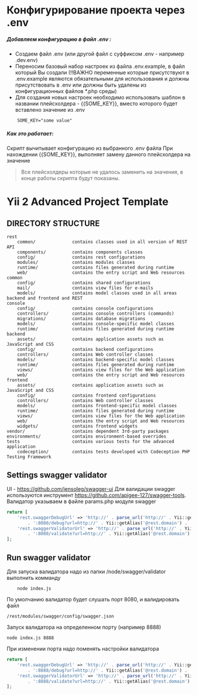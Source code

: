 Конфигурирование проекта через .env
================= 
##### Добавляем конфигурацию в файл .env :
* Создаем файл .env (или другой файл с суффиксом .env - например .dev.env)
* Переносим базовый набор настроек из файла .env.example, в файл который Вы создали (!!ВАЖНО переменные которые присутствуют в .env.example являются обязательными для использования и должны присутствовать в .env или должны быть удалены из конфигурационных файлов *.php среды)
* Для создания новых настроек необходимо использовать шаблон в названии плейсхолдера - {{SOME_KEY}}, вместо которого будет вставлено значение из .env
```
    SOME_KEY="some value"
```
##### Как это работает:
 Скрипт вычитывает конфигурацию из выбранного .env файла
 При нахождении {{SOME_KEY}}, выполняет замену данного плейсхолдера на значение
 
>Все плейсхолдеры которые не удалось заменить на значения, в конце работы скрипта будут показаны.


Yii 2 Advanced Project Template
===============================

DIRECTORY STRUCTURE
-------------------

```
rest
    common/              contains classes used in all version of REST API
    components/          contains components classes
    config/              contains rest configurations
    modules/             contains modules classes
    runtime/             contains files generated during runtime
    web/                 contains the entry script and Web resources
common
    config/              contains shared configurations
    mail/                contains view files for e-mails
    models/              contains model classes used in all areas backend and frontend and REST
console
    config/              contains console configurations
    controllers/         contains console controllers (commands)
    migrations/          contains database migrations
    models/              contains console-specific model classes
    runtime/             contains files generated during runtime
backend
    assets/              contains application assets such as JavaScript and CSS
    config/              contains backend configurations
    controllers/         contains Web controller classes
    models/              contains backend-specific model classes
    runtime/             contains files generated during runtime
    views/               contains view files for the Web application
    web/                 contains the entry script and Web resources
frontend
    assets/              contains application assets such as JavaScript and CSS
    config/              contains frontend configurations
    controllers/         contains Web controller classes
    models/              contains frontend-specific model classes
    runtime/             contains files generated during runtime
    views/               contains view files for the Web application
    web/                 contains the entry script and Web resources
    widgets/             contains frontend widgets
vendor/                  contains dependent 3rd-party packages
environments/            contains environment-based overrides
tests                    contains various tests for the advanced application
    codeception/         contains tests developed with Codeception PHP Testing Framework
```

Settings swagger validator
------------
UI - https://github.com/jensoleg/swagger-ui
Для валидации swagger используются инструмент https://github.com/apigee-127/swagger-tools.
Валидатор указываем в файле params.php модуля swagger

```php
return [
    'rest.swaggerDebugUrl' => 'http://' . parse_url('http://' . Yii::getAlias('@backend.domain'))['host']
        . ':8080/debug?url=http://' . Yii::getAlias('@rest.domain') . '/swagger/main/json',
    'rest.swaggerValidatorUrl' => 'http://' . parse_url('http://' . Yii::getAlias('@backend.domain'))['host']
        . ':8080/validate?url=http://' . Yii::getAlias('@rest.domain') . '/swagger/main/json',
];
```
Run swagger validator
------------
Для запуска валидатора надо из папки /node/swagger/validator выполнить комманду
```
    node index.js
```
По умолчанию валидатор будет слушать порт 8080, и валидировать файл
```
/rest/modules/swagger/config/swagger.json
```
Запуск валидатора на определенном порту (например 8888)
```
node index.js 8888
```
При изменении порта надо поменять настройки валидатора
```php
return [
    'rest.swaggerDebugUrl' => 'http://' . parse_url('http://' . Yii::getAlias('@backend.domain'))['host']
        . ':8888/debug?url=http://' . Yii::getAlias('@rest.domain') . '/swagger/main/json',
    'rest.swaggerValidatorUrl' => 'http://' . parse_url('http://' . Yii::getAlias('@backend.domain'))['host']
        . ':8888/validate?url=http://' . Yii::getAlias('@rest.domain') . '/swagger/main/json',
];
```